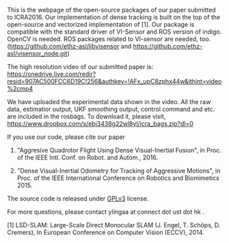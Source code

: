 This is the webpage of the open-source packages of our paper submitted to ICRA2016. Our implementation of dense tracking is built on the top of the open-source and vectorized implementation of [1]. Our package is compatible with the standard driver of VI-Sensor and ROS version of indigo. OpenCV is needed. ROS packages related to VI-sensor are needed, too. (https://github.com/ethz-asl/libvisensor and https://github.com/ethz-asl/visensor_node.git)

The high resolution video of our submitted paper is: 
https://onedrive.live.com/redir?resid=907AC500FCC6D19C!256&authkey=!AFx_upC8zphx44w&ithint=video%2cmp4


We have uploaded the experimental data shown in the video. All the raw data, estimatior output, UKF smoothing output, control command and etc. are included in the rosbags. To download it, please visit,
https://www.dropbox.com/s/ebj3438g22wl8yl/icra_bags.zip?dl=0


If you use our code, please cite our paper

1. "Aggresive Quadrotor Flight Using Dense Visual-Inertial Fusion", in Proc. of the IEEE Intl. Conf. on Robot. and Autom., 2016. 

2. "Dense Visual-Inertial Odometry for Tracking of Aggressive Motions", in Proc. of the IEEE International Conference on Robotics and Biomimetics 2015.


The source code is released under [GPLv3](http://www.gnu.org/licenses/) license.

For more questions, please contact ylingaa at connect dot ust dot hk .




[1] LSD-SLAM: Large-Scale Direct Monocular SLAM (J. Engel, T. Schöps, D. Cremers), In European Conference on Computer Vision (ECCV), 2014.
